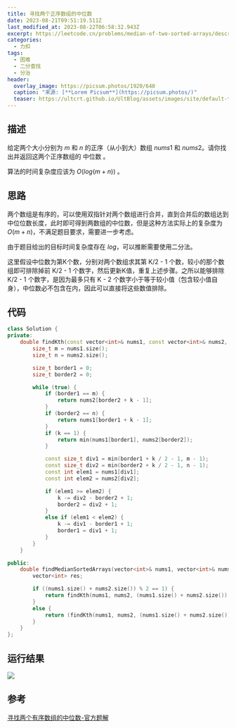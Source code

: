 ```yaml
---
title: 寻找两个正序数组的中位数
date: 2023-08-21T09:51:19.511Z
last_modified_at: 2023-08-22T06:58:32.943Z
excerpt: https://leetcode.cn/problems/median-of-two-sorted-arrays/description/
categories:
  - 力扣
tags:
  - 困难
  - 二分查找
  - 分治
header:
  overlay_image: https://picsum.photos/1920/640
  caption: "来源: [**Lorem Picsum**](https://picsum.photos/)"
  teaser: https://ultcrt.github.io/UltBlog/assets/images/site/default-teaser.png
---
```

## 描述

给定两个大小分别为 $m$ 和 $n$ 的正序（从小到大）数组 $nums1$ 和 $nums2$。请你找出并返回这两个正序数组的 中位数 。

算法的时间复杂度应该为 $O(log (m+n))$ 。

## 思路

两个数组是有序的，可以使用双指针对两个数组进行合并，直到合并后的数组达到中位位数长度，此时即可得到两数组的中位数，但是这种方法实际上的复杂度为 $O(m+n)$，不满足题目要求，需要进一步考虑。

由于题目给出的目标时间复杂度存在 $log$，可以推断需要使用二分法。

这里假设中位数为第K个数，分别对两个数组求其第 K/2 - 1 个数，较小的那个数组即可排除掉前 K/2 - 1 个数字，然后更新K值，重复上述步骤。之所以能够排除 K/2 - 1 个数字，是因为最多只有 K - 2 个数字小于等于较小值（包含较小值自身），中位数必不包含在内，因此可以直接将这些数值排除。

## 代码

```c++
class Solution {
private:
    double findKth(const vector<int>& nums1, const vector<int>& nums2, size_t k) {
        size_t m = nums1.size();
        size_t n = nums2.size();

        size_t border1 = 0;
        size_t border2 = 0;

        while (true) {
            if (border1 == m) {
                return nums2[border2 + k - 1];
            }
            if (border2 == n) {
                return nums1[border1 + k - 1];
            }
            if (k == 1) {
                return min(nums1[border1], nums2[border2]);
            }

            const size_t div1 = min(border1 + k / 2 - 1, m - 1);
            const size_t div2 = min(border2 + k / 2 - 1, n - 1);
            const int elem1 = nums1[div1];
            const int elem2 = nums2[div2];

            if (elem1 >= elem2) {
                k -= div2 - border2 + 1;
                border2 = div2 + 1;
            }
            else if (elem1 < elem2) {
                k -= div1 - border1 + 1;
                border1 = div1 + 1;
            }
        }
    }

public:
    double findMedianSortedArrays(vector<int>& nums1, vector<int>& nums2) {
        vector<int> res;

        if ((nums1.size() + nums2.size()) % 2 == 1) {
            return findKth(nums1, nums2, (nums1.size() + nums2.size()) / 2 + 1);
        }
        else {
            return (findKth(nums1, nums2, (nums1.size() + nums2.size()) / 2) + findKth(nums1, nums2, (nums1.size() + nums2.size()) / 2 + 1)) / 2;
        }
    }
};
```

## 运行结果

![](/UltBlog/assets/images/uploads/截图-2023-08-22-15-19-13.png)

## 参考
[寻找两个有序数组的中位数-官方题解](https://leetcode.cn/problems/median-of-two-sorted-arrays/solutions/258842/xun-zhao-liang-ge-you-xu-shu-zu-de-zhong-wei-s-114/)
